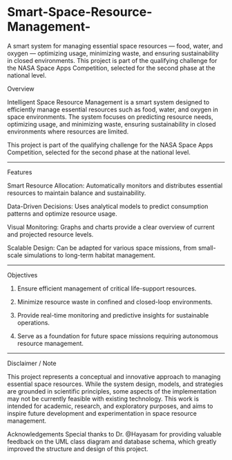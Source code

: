 # Smart-Space-Resource-Management-
A smart system for managing essential space resources — food, water, and oxygen — optimizing usage, minimizing waste, and ensuring sustainability in closed environments. This project is part of the qualifying challenge for the NASA Space Apps Competition, selected for the second phase at the national level.

Overview

Intelligent Space Resource Management is a smart system designed to efficiently manage essential resources such as food, water, and oxygen in space environments. The system focuses on predicting resource needs, optimizing usage, and minimizing waste, ensuring sustainability in closed environments where resources are limited.

This project is part of the qualifying challenge for the NASA Space Apps Competition, selected for the second phase at the national level.


---

Features

Smart Resource Allocation: Automatically monitors and distributes essential resources to maintain balance and sustainability.

Data-Driven Decisions: Uses analytical models to predict consumption patterns and optimize resource usage.

Visual Monitoring: Graphs and charts provide a clear overview of current and projected resource levels.

Scalable Design: Can be adapted for various space missions, from small-scale simulations to long-term habitat management.



---

Objectives

1. Ensure efficient management of critical life-support resources.


2. Minimize resource waste in confined and closed-loop environments.


3. Provide real-time monitoring and predictive insights for sustainable operations.


4. Serve as a foundation for future space missions requiring autonomous resource management.




---

Disclaimer / Note

This project represents a conceptual and innovative approach to managing essential space resources. While the system design, models, and strategies are grounded in scientific principles, some aspects of the implementation may not be currently feasible with existing technology. This work is intended for academic, research, and exploratory purposes, and aims to inspire future development and experimentation in space resource management.

Acknowledgements
Special thanks to Dr. @Hayasam for providing valuable feedback on the UML class diagram and database schema, which greatly improved the structure and design of this project.